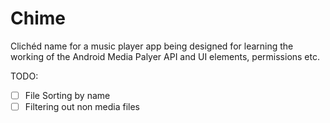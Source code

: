 # Chime
Clichéd name for a music player app being designed for learning the working of the Android Media Palyer API and UI elements, permissions etc.

TODO:
- [ ] File Sorting by name
- [ ] Filtering out non media files

